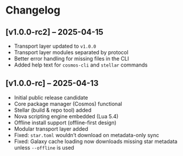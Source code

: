 # Changelog

## [v1.0.0-rc2] – 2025-04-15
- Transport layer updated to `v1.0.0`
- Transport layer modules separated by protocol
- Better error handling for missing files in the CLI
- Added help text for `cosmos-cli` and `stellar` commands

## [v1.0.0-rc] – 2025-04-13
- Initial public release candidate
- Core package manager (Cosmos) functional
- Stellar (build & repo tool) added
- Nova scripting engine embedded (Lua 5.4)
- Offline install support (offline-first design)
- Modular transport layer added
- Fixed: `star.toml` wouldn’t download on metadata-only sync
- Fixed: Galaxy cache loading now downloads missing star metadata unless `--offline` is used